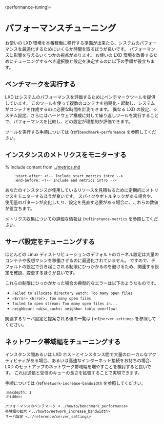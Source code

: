 (performance-tuning)=
# パフォーマンスチューニング

お使いの LXD 環境を本番稼働に移行する準備が出来たら、システムのパフォーマンスを最適化するためにいくらか時間を取るほうが良いです。
パフォーマンスに影響を与えるいくつかの視点があります。
お使いの LXD 環境を改善するためにチューニングするべき選択肢と設定を決定するのに以下の手順が役立ちます。

## ベンチマークを実行する

LXD はシステムのパフォーマンスを評価するためにベンチマークツールを提供しています。
このツールを使って複数のコンテナを初期化・起動し、システムがコンテナを作成するのに必要な時間を計測できます。
異なる LXD の設定、システム設定、さらにはハードウェア構成に対して繰り返しツールを実行することで、パフォーマンスを比較し、どの設定が理想的か評価できます。

ツールを実行する手順については {ref}`benchmark-performance` を参照してください。

## インスタンスのメトリクスをモニターする

% Include content from [../metrics.md](../metrics.md)
```{include} ../metrics.md
    :start-after: <!-- Include start metrics intro -->
    :end-before: <!-- Include end metrics intro -->
```

あなたのインスタンスが使用しているリソースを見積もるために定期的にメトリクスをモニターするほうが良いです。
スパイクやボトルネックがある場合や、使用量のパターンが変化したり、設定を見直す必要がある場合に、これらの数値が役立ちます。

メトリクス収集についての詳細な情報は {ref}`instance-metrics` を参照してください。

## サーバ設定をチューニングする

ほとんどの Linux ディストリビューションのデフォルトのカーネル設定は大量のコンテナや仮想マシンを稼働させるのに最適化されていません。
ですので、デフォルトの設定で引き起こされる制限にひっかかるのを避けるため、関連する設定を確認、変更するほうが良いです。

これらの制限にひっかかかった場合の典型的なエラーは以下のようなものです。

* `Failed to allocate directory watch: Too many open files`
* `<Error> <Error>: Too many open files`
* `failed to open stream: Too many open files in...`
* `neighbour: ndisc_cache: neighbor table overflow!`

関連するサーバ設定と提案される値の一覧は {ref}`server-settings` を参照してください。

## ネットワーク帯域幅をチューニングする

インスタンス間あるいは LXD ホストとインスタンス間で大量のローカルなアクティビティがある場合、あるいは高速なインターネット接続をお持ちの場合、 LXD のセットアップのネットワーク帯域幅を増やすことを検討すると良いです。
これは送信と受信のキューの長さを拡張することで実現できます。

手順については {ref}`network-increase-bandwidth` を参照してください。

```{toctree}
:maxdepth: 1
:hidden:

パフォーマンスのベンチマーク <../howto/benchmark_performance>
帯域幅の拡大 <../howto/network_increase_bandwidth>
サーバ設定 <../reference/server_settings>
```
